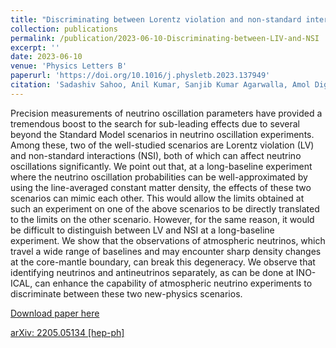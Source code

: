 ```yaml
---
title: "Discriminating between Lorentz violation and non-standard interactions using core-passing atmospheric neutrinos at INO-ICAL"
collection: publications
permalink: /publication/2023-06-10-Discriminating-between-LIV-and-NSI
excerpt: ''
date: 2023-06-10
venue: 'Physics Letters B'
paperurl: 'https://doi.org/10.1016/j.physletb.2023.137949'
citation: 'Sadashiv Sahoo, Anil Kumar, Sanjib Kumar Agarwalla, Amol Dighe, &quot;Discriminating between Lorentz violation and non-standard interactions using core-passing atmospheric neutrinos at INO-ICAL&quot;, <i>Physics Letters B</i>, 841 (2023) 137949.'
---
```


Precision measurements of neutrino oscillation parameters have provided a tremendous boost to the search for sub-leading effects due to several beyond the Standard Model scenarios in neutrino oscillation experiments. Among these, two of the well-studied scenarios are Lorentz violation (LV) and non-standard interactions (NSI), both of which can affect neutrino oscillations significantly. We point out that, at a long-baseline experiment where the neutrino oscillation probabilities can be well-approximated by using the line-averaged constant matter density, the effects of these two scenarios can mimic each other. This would allow the limits obtained at such an experiment on one of the above scenarios to be directly translated to the limits on the other scenario. However, for the same reason, it would be difficult to distinguish between LV and NSI at a long-baseline experiment. We show that the observations of atmospheric neutrinos, which travel a wide range of baselines and may encounter sharp density changes at the core-mantle boundary, can break this degeneracy. We observe that identifying neutrinos and antineutrinos separately, as can be done at INO-ICAL, can enhance the capability of atmospheric neutrino experiments to discriminate between these two new-physics scenarios.

[Download paper here](https://doi.org/10.1016/j.physletb.2023.137949)

[arXiv: 2205.05134 [hep-ph]](https://arxiv.org/abs/2205.05134)
